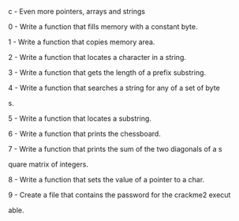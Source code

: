 
c - Even more pointers, arrays and strings                          

0 - Write a function that fills memory with a constant byte.        

1 - Write a function that copies memory area.                       

2 - Write a function that locates a character in a string.          

3 - Write a function that gets the length of a prefix substring.    

4 - Write a function that searches a string for any of a set of byte

s.                                                                  

5 - Write a function that locates a substring.                      

6 - Write a function that prints the chessboard.                    

7 - Write a function that prints the sum of the two diagonals of a s

quare matrix of integers.                                           

8 - Write a function that sets the value of a pointer to a char.    

9 - Create a file that contains the password for the crackme2 execut

able.      
